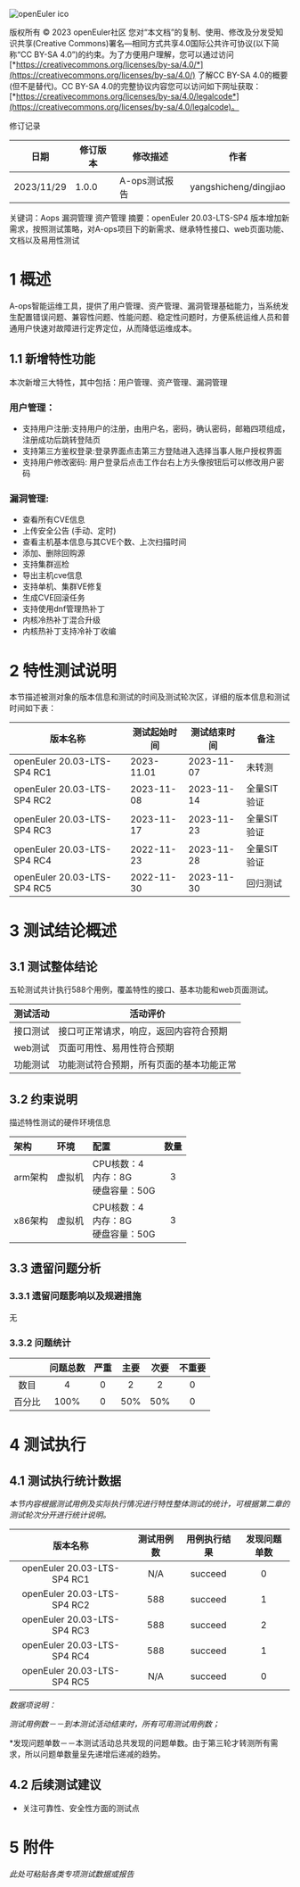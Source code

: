 ![openEuler ico](../../images/openEuler.png)

版权所有 © 2023  openEuler社区
 您对“本文档”的复制、使用、修改及分发受知识共享(Creative Commons)署名—相同方式共享4.0国际公共许可协议(以下简称“CC BY-SA 4.0”)的约束。为了方便用户理解，您可以通过访问[*https://creativecommons.org/licenses/by-sa/4.0/*](https://creativecommons.org/licenses/by-sa/4.0/) 了解CC BY-SA 4.0的概要 (但不是替代)。CC BY-SA 4.0的完整协议内容您可以访问如下网址获取：[*https://creativecommons.org/licenses/by-sa/4.0/legalcode*](https://creativecommons.org/licenses/by-sa/4.0/legalcode)。

修订记录

| 日期        | 修订版本    | 修改描述               |     作者        |
| ---------- | ---------- | ---------------------- | -----------    |
| 2023/11/29 |   1.0.0    | A-ops测试报告           | yangshicheng/dingjiao |

关键词：Aops 漏洞管理 资产管理 
摘要：openEuler 20.03-LTS-SP4 版本增加新需求，按照测试策略，对A-ops项目下的新需求、继承特性接口、web页面功能、文档以及易用性测试


# 1   概述
A-ops智能运维工具，提供了用户管理、资产管理、漏洞管理基础能力，当系统发生配置错误问题、兼容性问题、性能问题、稳定性问题时，方便系统运维人员和普通用户快速对故障进行定界定位，从而降低运维成本。

## 1.1 新增特性功能
本次新增三大特性，其中包括：用户管理、资产管理、漏洞管理

### 用户管理：
- 支持用户注册:支持用户的注册，由用户名，密码，确认密码，邮箱四项组成，注册成功后跳转登陆页
- 支持第三方鉴权登录:登录界面点击第三方登陆进入选择当事人账户授权界面
- 支持用户修改密码: 用户登录后点击工作台右上方头像按钮后可以修改用户密码

### 漏洞管理:
- 查看所有CVE信息
- 上传安全公告 (手动、定时)
- 查看主机基本信息与其CVE个数、上次扫描时间
- 添加、删除回购源
- 支持集群巡检
- 导出主机cve信息
- 支持单机、集群VE修复
- 生成CVE回滚任务
- 支持使用dnf管理热补丁
- 内核冷热补丁混合升级
- 内核热补丁支持冷补丁收编


# 2   特性测试说明

本节描述被测对象的版本信息和测试的时间及测试轮次区，详细的版本信息和测试时间如下表：

| 版本名称             | 测试起始时间   | 测试结束时间  |  备注      |
| ------------------- | ------------ | ------------ |  ------    |
| openEuler 20.03-LTS-SP4 RC1  | 2023-11.01  | 2023-11-07   |  未转测           |
| openEuler 20.03-LTS-SP4 RC2  | 2023-11-08  | 2023-11-14   |  全量SIT验证       |
| openEuler 20.03-LTS-SP4 RC3  | 2023-11-17  | 2023-11-23   |  全量SIT验证       |
| openEuler 20.03-LTS-SP4 RC4  | 2022-11-23  | 2023-11-28   |  全量SIT验证       |
| openEuler 20.03-LTS-SP4 RC5  | 2022-11-30  | 2023-11-30   |  回归测试       |



# 3   测试结论概述

##  3.1 测试整体结论

五轮测试共计执行588个用例，覆盖特性的接口、基本功能和web页面测试。

| 测试活动    | 活动评价                                               |
| ----------| ------------------------------------------------------ |
| 接口测试   | 接口可正常请求，响应，返回内容符合预期            |
| web测试 | 页面可用性、易用性符合预期 |
| 功能测试 | 功能测试符合预期，所有页面的基本功能正常 |


##  3.2 约束说明

描述特性测试的硬件环境信息

| 架构    | 环境   | 配置                                 | 数量 |
|:-------|:------|:--------------------------------------|:----:|
| arm架构 | 虚拟机 | CPU核数：4<br>内存：8G<br>硬盘容量：50G | 3   |
| x86架构 | 虚拟机 | CPU核数：4<br>内存：8G<br>硬盘容量：50G | 3   |


## 3.3 遗留问题分析

### 3.3.1 遗留问题影响以及规避措施
无



### 3.3.2 问题统计

|        | 问题总数 | 严重 | 主要 | 次要 | 不重要 |
|:------:| :-----: | :---: | :---: | :---: | :-----: |
| 数目   |    4   |  0   |  2  |  2   |  0   |
| 百分比 |  100%  |  0   | 50%  |  50%  |  0   |

# 4   测试执行

##  4.1 测试执行统计数据

*本节内容根据测试用例及实际执行情况进行特性整体测试的统计，可根据第二章的测试轮次分开进行统计说明。*

| 版本名称             | 测试用例数  | 用例执行结果 | 发现问题单数 |
| :-------------------: | :---------: | :----------: | :----------: |
| openEuler 20.03-LTS-SP4 RC1 |   N/A      |  succeed    |    0        |
| openEuler 20.03-LTS-SP4 RC2 |   588      |  succeed    |    1      |
| openEuler 20.03-LTS-SP4 RC3 |   588      |  succeed    |    2      |
| openEuler 20.03-LTS-SP4 RC4 |   588      |  succeed    |    1     |
| openEuler 20.03-LTS-SP4 RC5 |   N/A       |  succeed   |    0     |


*数据项说明：*

*测试用例数－－到本测试活动结束时，所有可用测试用例数；*

*发现问题单数－－本测试活动总共发现的问题单数。由于第三轮才转测所有需求，所以问题单数量呈先递增后递减的趋势。

## 4.2   后续测试建议

- 关注可靠性、安全性方面的测试点


# 5     附件

*此处可粘贴各类专项测试数据或报告*


